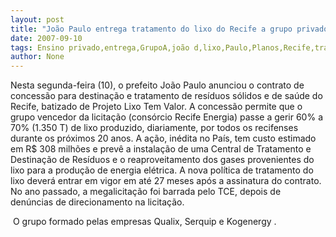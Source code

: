 ```yaml
---
layout: post
title: "João Paulo entrega tratamento do lixo do Recife a grupo privado por 20 anos, ao custo de R$ 308 milhões"
date: 2007-09-10
tags: Ensino privado,entrega,GrupoA,joão d,lixo,Paulo,Planos,Recife,tratamento
author: None
---
```

Nesta segunda-feira (10), o prefeito Jo&atilde;o Paulo anunciou o contrato de concess&atilde;o para destina&ccedil;&atilde;o e tratamento de res&iacute;duos s&oacute;lidos e de sa&uacute;de do Recife, batizado de Projeto Lixo Tem Valor. A concess&atilde;o permite que o grupo vencedor da licita&ccedil;&atilde;o (cons&oacute;rcio Recife Energia) passe a gerir 60% a 70% (1.350 T) de lixo produzido, diariamente, por todos os recifenses durante os pr&oacute;ximos 20 anos.
A a&ccedil;&atilde;o, in&eacute;dita no Pa&iacute;s, tem custo estimado em R$ 308 milh&otilde;es e prev&ecirc; a instala&ccedil;&atilde;o de uma Central de Tratamento e Destina&ccedil;&atilde;o de Res&iacute;duos e o reaproveitamento dos gases provenientes do lixo para a produ&ccedil;&atilde;o de energia el&eacute;trica. A nova pol&iacute;tica de tratamento do lixo dever&aacute; entrar em vigor em at&eacute; 27 meses ap&oacute;s a assinatura do contrato.
No ano passado, a megalicita&ccedil;&atilde;o foi barrada pelo TCE, depois de den&uacute;ncias de direcionamento na licita&ccedil;&atilde;o.

&nbsp;O grupo formado pelas empresas Qualix, Serquip e Kogenergy . 